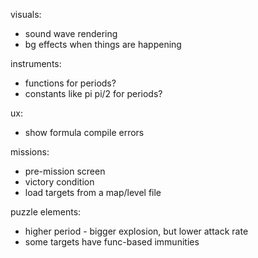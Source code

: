 visuals:
- sound wave rendering
- bg effects when things are happening

instruments:
- functions for periods?
- constants like pi pi/2 for periods?

ux:
- show formula compile errors

missions:
- pre-mission screen
- victory condition
- load targets from a map/level file

puzzle elements:
- higher period - bigger explosion, but lower attack rate
- some targets have func-based immunities
